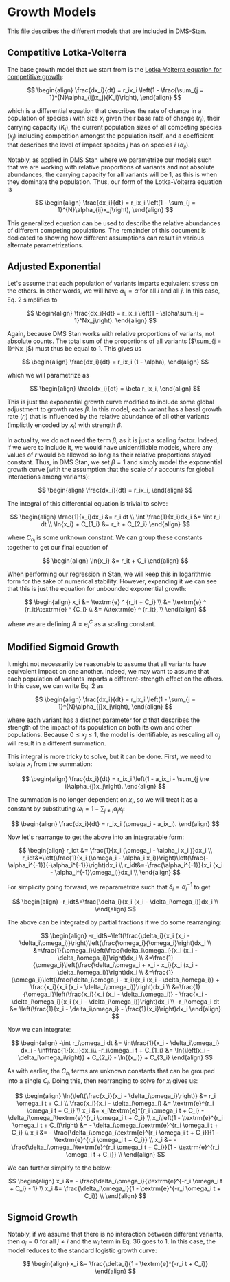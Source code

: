 Growth Models
=============
This file describes the different models that are included in DMS-Stan.

## Competitive Lotka-Volterra
The base growth model that we start from is the [Lotka-Volterra equation for competitive growth](https://journals.biologists.com/jeb/article/9/4/389/22702/Experimental-Studies-on-the-Struggle-for):

$$
\begin{align}
\frac{dx_i}{dt} = r_ix_i \left(1 - \frac{\sum_{j = 1}^{N}\alpha_{ij}x_j}{K_i}\right),
\end{align}
$$

which is a differential equation that describes the rate of change in a population of species $i$ with size $x_i$ given their base rate of change ($r_i$), their carrying capacity ($K_i$), the current population sizes of all competing species ($x_j$) including competition amongst the population itself, and a coefficient that describes the level of impact species $j$ has on species $i$ ($\alpha_{ij}$).

Notably, as applied in DMS Stan where we parametrize our models such that we are working with relative proportions of variants and not absolute abundances, the carrying capacity for all variants will be 1, as this is when they dominate the population. Thus, our form of the Lotka-Volterra equation is

$$
\begin{align}
\frac{dx_i}{dt} = r_ix_i \left(1 - \sum_{j = 1}^{N}\alpha_{ij}x_j\right),
\end{align}
$$

This generalized equation can be used to describe the relative abundances of different competing populations. The remainder of this document is dedicated to showing how different assumptions can result in various alternate parametrizations.

## Adjusted Exponential
Let's assume that each population of variants imparts equivalent stress on the others. In other words, we will have $\alpha_{ij} = \alpha$ for all $i$ and all $j$. In this case, Eq. 2 simplifies to

$$
\begin{align}
\frac{dx_i}{dt} = r_ix_i \left(1 - \alpha\sum_{j = 1}^Nx_j\right).
\end{align}
$$

Again, because DMS Stan works with relative proportions of variants, not absolute counts. The total sum of the proportions of all variants ($\sum_{j = 1}^Nx_j$) must thus be equal to 1. This gives us

$$
\begin{align}
\frac{dx_i}{dt} = r_ix_i (1 - \alpha),
\end{align}
$$

which we will parametrize as

$$
\begin{align}
\frac{dx_i}{dt} = \beta r_ix_i,
\end{align}
$$

This is just the exponential growth curve modified to include some global adjustment to growth rates $\beta$. In this model, each variant has a basal growth rate ($r_i$) that is influenced by the relative abundance of all other variants (implictly encoded by $x_i$) with strength $\beta$.

In actuality, we do not need the term $\beta$, as it is just a scaling factor. Indeed, if we were to include it, we would have unidentifiable models, where any values of $r$ would be allowed so long as their relative proportions stayed constant. Thus, in DMS Stan, we set $\beta = 1$ and simply model the exponential growth curve (with the assumption that the scale of $r$ accounts for global interactions among variants):

$$
\begin{align}
\frac{dx_i}{dt} = r_ix_i,
\end{align}
$$

The integral of this differential equation is trivial to solve:

$$
\begin{align}
\frac{1}{x_i}dx_i &= r_i dt \\
\int \frac{1}{x_i}dx_i &= \int r_i dt \\
\ln{x_i} + C_{1_i} &= r_it + C_{2_i}
\end{align}
$$

where $C_{n_i}$ is some unknown constant. We can group these constants together to get our final equation of

$$
\begin{align}
\ln{x_i} &= r_it + C_i
\end{align}
$$

When performing our regression in Stan, we will keep this in logarithmic form for the sake of numerical stability. However, expanding it we can see that this is just the equation for unbounded exponential growth:

$$
\begin{align}
x_i &= \textrm{e} ^ {r_it + C_i} \\
&= \textrm{e} ^ {r_it}\textrm{e} ^ {C_i} \\
&= A\textrm{e} ^ {r_it}, \\
\end{align}
$$

where we are defining $A = \textrm{e}^C_i$ as a scaling constant.

## Modified Sigmoid Growth
It might not necessarily be reasonable to assume that all variants have equivalent impact on one another. Indeed, we may want to assume that each population of variants imparts a different-strength effect on the others. In this case, we can write Eq. 2 as

$$
\begin{align}
\frac{dx_i}{dt} = r_ix_i \left(1 - \sum_{j = 1}^{N}\alpha_{j}x_j\right),
\end{align}
$$

where each variant has a distinct parameter for $\alpha$ that describes the strength of the impact of its population on both its own and other populations. Because $0 \le x_j \le 1$, the model is identifiable, as rescaling all $\alpha_j$ will result in a different summation.

This integral is more tricky to solve, but it can be done. First, we need to isolate $x_i$ from the summation:

$$
\begin{align}
\frac{dx_i}{dt} = r_ix_i \left(1 - a_ix_i - \sum_{j \ne i}\alpha_{j}x_j\right).
\end{align}
$$

The summation is no longer dependent on $x_i$, so we will treat it as a constant by substituting $\omega_i = 1 - \sum_{j \ne i}\alpha_{j}x_j$:

$$
\begin{align}
\frac{dx_i}{dt} = r_ix_i (\omega_i - a_ix_i).
\end{align}
$$

Now let's rearrange to get the above into an integratable form:

$$
\begin{align}
r_idt &= \frac{1}{x_i (\omega_i - \alpha_i x_i )}dx_i \\
r_idt&=\left(\frac{1}{x_i (\omega_i - \alpha_i x_i)}\right)\left(\frac{-\alpha_i^{-1}}{-\alpha_i^{-1}}\right)dx_i \\
r_idt&=-\frac{\alpha_i^{-1}}{x_i (x_i - \alpha_i^{-1}\omega_i)}dx_i \\
\end{align}
$$

For simplicity going forward, we reparametrize such that $\delta_i =\alpha_i^{-1}$ to get


$$
\begin{align}
-r_idt&=\frac{\delta_i}{x_i (x_i - \delta_i\omega_i)}dx_i \\
\end{align}
$$

The above can be integrated by partial fractions if we do some rearranging:

$$
\begin{align}
-r_idt&=\left(\frac{\delta_i}{x_i (x_i - \delta_i\omega_i)}\right)\left(\frac{\omega_i}{\omega_i}\right)dx_i \\
&=\frac{1}{\omega_i}\left(\frac{\delta_i\omega_i}{x_i (x_i - \delta_i\omega_i)}\right)dx_i \\
&=\frac{1}{\omega_i}\left(\frac{\delta_i\omega_i + x_i - x_i}{x_i (x_i - \delta_i\omega_i)}\right)dx_i \\
&=\frac{1}{\omega_i}\left(\frac{\delta_i\omega_i - x_i}{x_i (x_i - \delta_i\omega_i)} + \frac{x_i}{x_i (x_i - \delta_i\omega_i)}\right)dx_i \\
&=\frac{1}{\omega_i}\left(\frac{x_i}{x_i (x_i - \delta_i\omega_i)} - \frac{x_i - \delta_i\omega_i}{x_i (x_i - \delta_i\omega_i)}\right)dx_i \\
-r_i\omega_i dt &= \left(\frac{1}{x_i - \delta_i\omega_i} - \frac{1}{x_i}\right)dx_i
\end{align}
$$

Now we can integrate:

$$
\begin{align}
-\int r_i\omega_i dt &= \int\frac{1}{x_i - \delta_i\omega_i} dx_i - \int\frac{1}{x_i}dx_i\\
-r_i\omega_i t + C_{1_i} &= \ln{\left(x_i - \delta_i\omega_i\right)} + C_{2_i} - \ln{(x_i)} + C_{3_i}
\end{align}
$$

As with earlier, the $C_{n_i}$ terms are unknown constants that can be grouped into a single $C_i$. Doing this, then rearranging to solve for $x_i$ gives us:

$$
\begin{align}
\ln{\left(\frac{x_i}{x_i - \delta_i\omega_i}\right)} &= r_i \omega_i t + C_i  \\
\frac{x_i}{x_i - \delta_i\omega_i} &= \textrm{e}^{r_i \omega_i t + C_i}  \\
x_i &= x_i\textrm{e}^{r_i \omega_i t + C_i} - \delta_i\omega_i\textrm{e}^{r_i \omega_i t + C_i} \\
x_i\left(1 - \textrm{e}^{r_i \omega_i t + C_i}\right) &= - \delta_i\omega_i\textrm{e}^{r_i \omega_i t + C_i} \\
x_i &= - \frac{\delta_i\omega_i\textrm{e}^{r_i \omega_i t + C_i}}{1 - \textrm{e}^{r_i \omega_i t + C_i}} \\
x_i &= - \frac{\delta_i\omega_i\textrm{e}^{r_i \omega_i t + C_i}}{1 - \textrm{e}^{r_i \omega_i t + C_i}} \\
\end{align}
$$

We can further simplify to the below:

$$
\begin{align}
x_i &= - \frac{\delta_i\omega_i}{\textrm{e}^{-r_i \omega_i t + C_i} - 1} \\
x_i &= \frac{\delta_i\omega_i}{1 - \textrm{e}^{-r_i \omega_i t + C_i}} \\
\end{align}
$$

## Sigmoid Growth

Notably, if we assume that there is no interaction between different variants, then $a_j = 0$ for all $j \ne i$ and the $w_i$ term in Eq. 36 goes to $1$. In this case, the model reduces to the standard logistic growth curve:

$$
\begin{align}
x_i &= \frac{\delta_i}{1 - \textrm{e}^{-r_i t + C_i}}
\end{align}
$$
